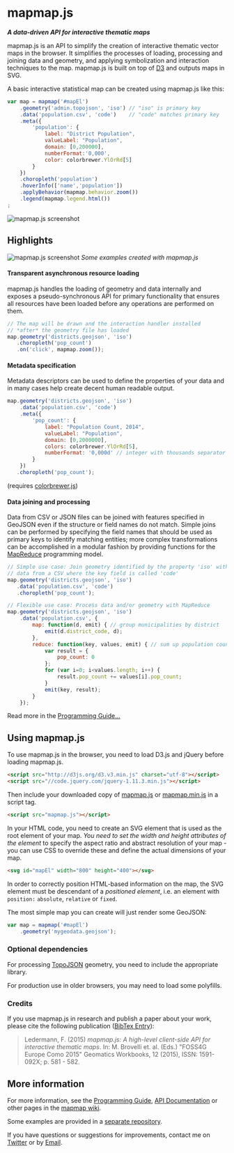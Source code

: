 # mapmap.js

***A data-driven API for interactive thematic maps***

mapmap.js is an API to simplify the creation of interactive thematic 
vector maps in the browser. It simplifies the processes of loading, 
processing and joining data and geometry, and applying symbolization and 
interaction techniques to the map. mapmap.js is built on top of 
[D3](https://github.com/mbostock/d3) and outputs maps in SVG. 

A basic interactive statistical map can be created using mapmap.js like 
this: 


```js
var map = mapmap('#mapEl')
	.geometry('admin.topojson', 'iso') // "iso" is primary key
	.data('population.csv', 'code')    // "code" matches primary key
	.meta({
		'population': {
            label: "District Population",
            valueLabel: "Population",
            domain: [0,200000],
            numberFormat:'0,000',
            color: colorbrewer.YlOrRd[5]
        }
	})
	.choropleth('population')
	.hoverInfo(['name','population'])
	.applyBehavior(mapmap.behavior.zoom())
    .legend(mapmap.legend.html())
;
```

![mapmap.js screenshot](https://raw.githubusercontent.com/floledermann/mapmap.js/master/mapmap.png)

## Highlights

![mapmap.js screenshot](https://raw.githubusercontent.com/floledermann/mapmap.js/master/mapmap-examples.png)
*Some examples created with mapmap.js*

#### Transparent asynchronous resource loading

mapmap.js handles the loading of geometry and data internally and 
exposes a pseudo-synchronous API for primary functionality that ensures 
all resources have been loaded before any operations are performed on 
them. 


```js
// The map will be drawn and the interaction handler installed
// *after* the geometry file has loaded
map.geometry('districts.geojson', 'iso')
   .choropleth('pop_count')
   .on('click', mapmap.zoom());
```

#### Metadata specification

Metadata descriptors can be used to define the properties of your data 
and in many cases help create decent human readable output. 


```js
map.geometry('districts.geojson', 'iso')
	.data('population.csv', 'code')
	.meta({
		'pop_count': {
            label: "Population Count, 2014",
            valueLabel: "Population",
            domain: [0,2000000],
            colors: colorbrewer.YlOrRd[5], 
            numberFormat: '0,000d' // integer with thousands separator
        }
	})
   .choropleth('pop_count');
```

(requires [colorbrewer.js](https://github.com/mbostock/d3/tree/master/lib/colorbrewer))


#### Data joining and processing

Data from CSV or JSON files can be joined with features specified in 
GeoJSON even if the structure or field names do not match. Simple joins 
can be performed by specifying the field names that should be used as 
primary keys to identify matching entities; more complex transformations 
can be accomplished in a modular fashion by providing functions for the 
[MapReduce](https://github.com/floledermann/mapmap.js/wiki/Programming-Guide#data-processing-with-mapreduce)
programming model. 

```js
// Simple use case: Join geometry identified by the property 'iso' with
// data from a CSV where the key field is called 'code'
map.geometry('districts.geojson', 'iso')
   .data('population.csv', 'code')
   .choropleth('pop_count');
```

```js
// Flexible use case: Process data and/or geometry with MapReduce
map.geometry('districts.geojson', 'iso')
    .data('population.csv', {
        map: function(d, emit) { // group municipalities by district
            emit(d.district_code, d);
        },
        reduce: function(key, values, emit) { // sum up population count
            var result = {
                pop_count: 0
            };
            for (var i=0; i<values.length; i++) {
                result.pop_count += values[i].pop_count;
            }
            emit(key, result);
        }
    });
```

Read more in the [Programming Guide...](https://github.com/floledermann/mapmap.js/wiki/Programming-Guide)

## Using mapmap.js

To use mapmap.js in the browser, you need to load D3.js and jQuery before loading mapmap.js.

```html
<script src="http://d3js.org/d3.v3.min.js" charset="utf-8"></script>
<script src="//code.jquery.com/jquery-1.11.3.min.js"></script>
``` 

Then include your downloaded copy of
[mapmap.js](https://raw.githubusercontent.com/floledermann/mapmap.js/master/mapmap.js) 
or
[mapmap.min.js](https://raw.githubusercontent.com/floledermann/mapmap.js/master/mapmap.min.js) 
in a script tag.

```html
<script src="mapmap.js"></script>
``` 

In your HTML code, you need to create an SVG element that is used as the root element of your map.
*You need to set the width and height attributes of the element* to specify the aspect ratio and
abstract resolution of your map - you can use CSS to override these and define the actual dimensions
of your map.

```html
<svg id="mapEl" width="800" height="400"></svg>
```

In order to correctly position HTML-based information on the map, the SVG element must be
descendant of a *positioned element*, i.e. an element with `position:` `absolute`, `relative` or `fixed`.

The most simple map you can create will just render some GeoJSON:

```js
var map = mapmap('#mapEl')
    .geometry('mygeodata.geojson');
```

### Optional dependencies

For processing [TopoJSON](https://github.com/mbostock/topojson) geometry, you need to 
include the appropriate library. 

For production use in older browsers, you may need to load some 
polyfills. 

### Credits

If you use mapmap.js in research and publish a paper about your work, please cite the following publication ([BibTex Entry](http://publik.tuwien.ac.at/showbibtex.php?ID=239910)):

> Ledermann, F. (2015) *mapmap.js: A high-level client-side API for interactive thematic maps*. In: M. Brovelli et. al. (Eds.) "FOSS4G Europe Como 2015" Geomatics Workbooks, 12 (2015), ISSN: 1591-092X; p. 581 - 582. 

## More information 

For more information, see the
[Programming Guide](https://github.com/floledermann/mapmap.js/wiki/Programming-Guide),
[API Documentation](https://github.com/floledermann/mapmap.js/wiki/API-Documentation)
or other pages in the [mapmap wiki](https://github.com/floledermann/mapmap.js/wiki).

Some examples are provided in a [separate repository](https://github.com/floledermann/mapmap-examples).

If you have questions or suggestions for improvements, contact me on [Twitter](http://twitter.com/floledermann) or by [Email](mailto:florian.ledermann@tuwien.ac.at).